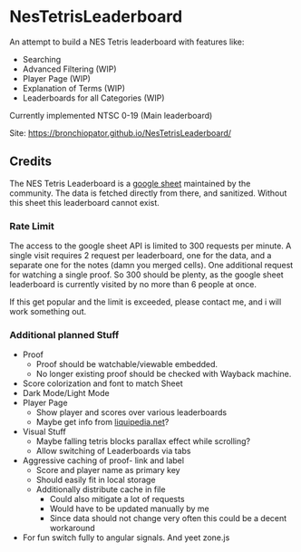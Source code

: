 # NesTetrisLeaderboard

An attempt to build a NES Tetris leaderboard with features like:
- Searching
- Advanced Filtering (WIP)
- Player Page (WIP)
- Explanation of Terms (WIP)
- Leaderboards for all Categories (WIP)

Currently implemented NTSC 0-19 (Main leaderboard)

Site: https://bronchiopator.github.io/NesTetrisLeaderboard/

## Credits
The NES Tetris Leaderboard is a [google sheet](https://docs.google.com/spreadsheets/d/1ZBxkZEsfwDsUpyire4Xb16er36Covk7nhR8BN_LPodI/edit#gid=907672507) maintained by the community. The data is fetched directly from there, and sanitized. Without this sheet this leaderboard cannot exist.

### Rate Limit
The access to the google sheet API is limited to 300 requests per minute.
A single visit requires 2 request per leaderboard,
one for the data, and a separate one for the notes (damn you merged cells).
One additional request for watching a single proof. So 300 should be plenty, as the google sheet leaderboard is currently visited by no more than 6 people at once.

If this get popular and the limit is exceeded, please contact me, and i will work something out.  


### Additional planned Stuff
- Proof
  - Proof should be watchable/viewable embedded.
  - No longer existing proof should be checked with Wayback machine.
- Score colorization and font to match Sheet
- Dark Mode/Light Mode
- Player Page
  - Show player and scores over various leaderboards
  - Maybe get info from [liquipedia.net](https://liquipedia.net/tetris)?
- Visual Stuff
  - Maybe falling tetris blocks parallax effect while scrolling?
  - Allow switching of Leaderboards via tabs
- Aggressive caching of proof- link and label 
  - Score and player name as primary key
  - Should easily fit in local storage 
  - Additionally distribute cache in file
    - Could also mitigate a lot of requests
    - Would have to be updated manually by me
    - Since data should not change very often this could be a decent workaround 
- For fun switch fully to angular signals. And yeet zone.js
